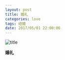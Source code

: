 ```yaml
---
layout: post
title: 婚礼
categories: love 
tags: 结婚
date: 2017/05/01 22:00:00
---
```


![title](https://image.sideproject.cn/titlex/titlex_115.jpg)

**婚礼**